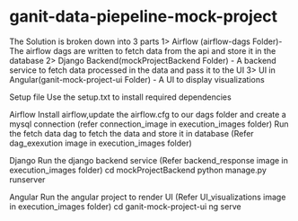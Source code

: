 # ganit-data-piepeline-mock-project

The Solution is broken down into 3 parts
1> Airflow (airflow-dags Folder)- The airflow dags are written to fetch data from the api and store it in the database
2> Django Backend(mockProjectBackend Folder) - A backend service to fetch data processed in  the data and pass it to the UI
3> UI in Angular(ganit-mock-project-ui Folder) - A UI to display visualizations

Setup file 
Use the setup.txt to install required dependencies

Airflow
Install airflow,update the airflow.cfg to our dags folder and create a mysql connection (refer connection_image in execution_images folder)
Run the fetch data dag to fetch the data and store it in database (Refer dag_exexution image in execution_images folder)

Django
Run the django backend service  (Refer backend_response image in execution_images folder)
cd mockProjectBackend 
python manage.py runserver

Angular
Run the angular project to render UI (Refer UI_visualizations image in execution_images folder)
cd ganit-mock-project-ui
ng serve



